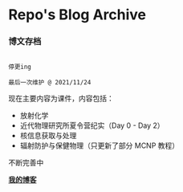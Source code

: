 # Repo's Blog Archive

### 博文存档

```note

停更ing

最后一次维护 @ 2021/11/24

```



现在主要内容为课件，内容包括：

+ 放射化学
+ 近代物理研究所夏令营纪实（Day 0 - Day 2）
+ 核信息获取与处理
+ 辐射防护与保健物理（只更新了部分 MCNP 教程）



不断完善中

[**我的博客**](https://repokx.github.io/)

